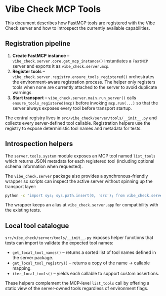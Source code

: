 # Vibe Check MCP Tools

This document describes how FastMCP tools are registered with the Vibe Check
server and how to introspect the currently available capabilities.

## Registration pipeline

1. **Create FastMCP instance** – `vibe_check.server.core.get_mcp_instance()`
   instantiates a `FastMCP` server and exports it as `vibe_check.server.mcp`.
2. **Register tools** – `vibe_check.server.registry.ensure_tools_registered()`
   orchestrates the environment-aware registration process. The helper only
   registers tools when none are currently attached to the server to avoid
   duplicate warnings.
3. **Start transport** – `vibe_check.server.main.run_server()` calls
   `ensure_tools_registered(mcp)` before invoking `mcp.run(...)` so that the
   server always exposes every tool before transport startup.

The central registry lives in `src/vibe_check/server/tools/__init__.py` and
collects every server-defined tool callable. Registration helpers use the
registry to expose deterministic tool names and metadata for tests.

## Introspection helpers

The `server.tools.system` module exposes an MCP tool named `list_tools` which
returns JSON metadata for each registered tool (including optional schema
information when requested).

The `vibe_check.server` package also provides a synchronous-friendly wrapper so
scripts can inspect the active server without spinning up the transport layer:

```bash
python -c "import sys; sys.path.insert(0, 'src'); from vibe_check.server import server; print(server.list_tools())"
```

The wrapper keeps an alias at `vibe_check.server.app` for compatibility with the
existing tests.

## Local tool catalogue

`src/vibe_check/server/tools/__init__.py` exposes helper functions that tests
can import to validate the expected tool names:

- `get_local_tool_names()` – returns a sorted list of tool names defined in the
  server package.
- `get_local_tool_registry()` – returns a copy of the name → callable mapping.
- `iter_local_tools()` – yields each callable to support custom assertions.

These helpers complement the MCP-level `list_tools` call by offering a static
view of the server-owned tools regardless of environment flags.
